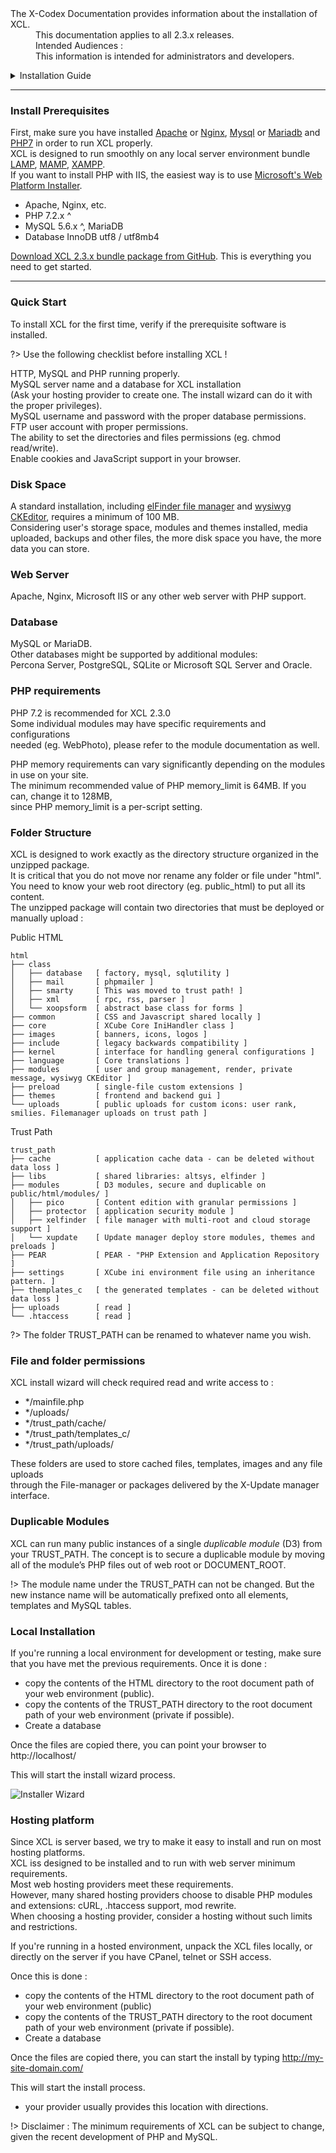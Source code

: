 <dl>
  <dt>The X-Codex Documentation provides information about the installation of XCL.</dt>
  <dd><span class="iconify" data-icon="mdi:cube-scan" data-width="18px" data-height="18px"></span> This documentation applies to all 2.3.x releases.</dd>
  <dd><span class="iconify" data-icon="mdi:account-multiple" data-width="18px" data-height="18px"></span> Intended Audiences :</dd>
  <dd>This information is intended for administrators and developers.</dd>
</dl>

<details>
<summary style="cursor: pointer;">Installation Guide</summary>

- [install-prerequisites](#install-prerequisites)
- [Quick Start](#quick-start)
- [Disk Space](#disk-space)
- [Web Server](#web-server)
- [Database](#database)
- [PHP Requirements](#php-requirements)
- [Folder Structure](#folder-structure)
- [File and folder permissions](#file-and-folder-permissions)
- [Duplicable Modules](#duplicable-modules)
- [Local Installation](#local-installation)
- [Hosting Platform](#hosting-platform)

</details>

-----

<span class="iconify" data-icon="logos:apache" data-width="48" data-height="48"></span>
<span class="iconify" data-icon="logos:mysql" data-width="48" data-height="48"></span>
<span class="iconify" data-icon="logos:php" data-width="48" data-height="48"></span>

### Install Prerequisites

First, make sure you have installed [Apache](https://httpd.apache.org/docs/2.4/) or [Nginx](https://www.nginx.com/), [Mysql](https://dev.mysql.com/downloads/) or [Mariadb](https://mariadb.org/) and [PHP7](https://www.php.net/) in order to run XCL properly.  
XCL is designed to run smoothly on any local server environment bundle [LAMP](https://en.wikipedia.org/wiki/LAMP_(software_bundle)), [MAMP](https://www.mamp.info/en/), [XAMPP](https://www.apachefriends.org/index.html).  
If you want to install PHP with IIS, the easiest way is to use [Microsoft's Web Platform Installer](https://www.microsoft.com/web/downloads/platform.aspx).

- Apache, Nginx, etc.
- PHP 7.2.x ^
- MySQL 5.6.x ^, MariaDB
- Database InnoDB utf8 / utf8mb4

<a href="https://github.com/xoopscube/xcl" target="_blank">Download XCL 2.3.x bundle package from GitHub</a>. This is everything you need to get started.

-----
### Quick Start

To install XCL for the first time, verify if the prerequisite software is installed.

?> Use the following checklist before installing XCL !

<span class="iconify" data-icon="emojione-v1:black-square-button" data-inline="false"></span> HTTP, MySQL and PHP running properly.  
<span class="iconify" data-icon="emojione-v1:black-square-button" data-inline="false"></span> MySQL server name and a database for XCL installation   
  (Ask your hosting provider to create one. The install wizard can do it with the proper privileges).   
<span class="iconify" data-icon="emojione-v1:black-square-button" data-inline="false"></span> MySQL username and password with the proper database permissions.   
<span class="iconify" data-icon="emojione-v1:black-square-button" data-inline="false"></span> FTP user account with proper permissions.  
<span class="iconify" data-icon="emojione-v1:black-square-button" data-inline="false"></span> The ability to set the directories and files permissions (eg. chmod read/write).   
<span class="iconify" data-icon="emojione-v1:black-square-button" data-inline="false"></span> Enable cookies and JavaScript support in your browser.   
  
### Disk Space
A standard installation, including <a href="https://github.com/Studio-42/elFinder" target="_blank">elFinder file manager</a> and <a href="https://github.com/ckeditor/ckeditor4" target="_blank">wysiwyg CKEditor</a>, 
requires a minimum of 100 MB.  
Considering user's storage space, modules and themes installed, media uploaded, backups and other files, the more disk space you have, the more data you can store.

### Web Server
Apache, Nginx, Microsoft IIS or any other web server with PHP support.

### Database
MySQL or MariaDB.  
Other databases might be supported by additional modules:  
Percona Server, PostgreSQL, SQLite or Microsoft SQL Server and Oracle.

### PHP requirements

PHP 7.2 is recommended for XCL 2.3.0  
Some individual modules may have specific requirements and configurations  
needed (eg. WebPhoto), please refer to the module documentation as well.

PHP memory requirements can vary significantly depending on the modules in use on your site.  
The minimum recommended value of PHP memory_limit is 64MB. If you can, change it to 128MB,  
since PHP memory_limit is a per-script setting.

### Folder Structure

XCL is designed to work exactly as the directory structure organized in the unzipped package.  
It is critical that you do not move nor rename any folder or file under "html".   
You need to know your web root directory (eg. public_html) to put all its content.  
The unzipped package will contain two directories that must be deployed or manually upload :

<span class="iconify" data-icon="flat-color-icons:opened-folder" data-width="24" data-height="24"></span> Public HTML
```
html
├── class  
│   ├── database   [ factory, mysql, sqlutility ]  
│   ├── mail       [ phpmailer ]  
│   ├── smarty     [ This was moved to trust path! ]  
│   ├── xml        [ rpc, rss, parser ]  
│   └── xoopsform  [ abstract base class for forms ]  
├── common         [ CSS and Javascript shared locally ]  
├── core           [ XCube Core IniHandler class ]  
├── images         [ banners, icons, logos ]  
├── include        [ legacy backwards compatibility ]  
├── kernel         [ interface for handling general configurations ]  
├── language       [ Core translations ]  
├── modules        [ user and group management, render, private message, wysiwyg CKEditor ]  
├── preload        [ single-file custom extensions ]  
├── themes         [ frontend and backend gui ]  
└── uploads        [ public uploads for custom icons: user rank, smilies. Filemanager uploads on trust path ]  
```
<span class="iconify" data-icon="flat-color-icons:opened-folder" data-width="24" data-height="24"></span> Trust Path
```
trust_path  
├── cache          [ application cache data - can be deleted without data loss ]  
├── libs           [ shared libraries: altsys, elfinder ]  
├── modules        [ D3 modules, secure and duplicable on public/html/modules/ ]  
│   ├── pico       [ Content edition with granular permissions ]  
│   ├── protector  [ application security module ]  
│   ├── xelfinder  [ file manager with multi-root and cloud storage support ]  
│   └── xupdate    [ Update manager deploy store modules, themes and preloads ]  
├── PEAR           [ PEAR - "PHP Extension and Application Repository ]  
├── settings       [ XCube ini environment file using an inheritance pattern. ]  
├── themplates_c   [ the generated templates - can be deleted without data loss ]  
├── uploads        [ read ]  
└── .htaccess      [ read ]  
```
?> The folder TRUST_PATH can be renamed to whatever name you wish.

### File and folder permissions

<span class="iconify" data-icon="emojione-v1:construction" data-inline="false"></span> XCL install wizard will check required read and write access to :  

+ */mainfile.php
+ */uploads/
+ */trust_path/cache/
+ */trust_path/templates_c/
+ */trust_path/uploads/

These folders are used to store cached files, templates, images and any file uploads  
through the File-manager or packages delivered by the X-Update manager interface.

### Duplicable Modules

XCL can run many public instances of a single _duplicable module_ (D3) from your TRUST_PATH. The concept is to secure a duplicable module by moving all of the module’s PHP files out of web root or DOCUMENT_ROOT.

!> The module name under the TRUST_PATH can not be changed. But the new instance name will be automatically prefixed onto all elements, templates and MySQL tables.

### Local Installation

If you're running a local environment for development or testing, make sure that you have met the previous requirements. Once it is done :

+ copy the contents of the HTML directory to the root document path of your web environment (public).
+ copy the contents of the TRUST_PATH directory to the root document path of your web environment (private if possible).
+ Create a database

Once the files are copied there, you can point your browser to http://localhost/

This will start the install wizard process.

<img src="_media/xcl-installer-wizard.jpg" title="Installer Wizard">

### Hosting platform

Since XCL is server based, we try to make it easy to install and run on most hosting platforms.   
XCL iss designed to be installed and to run with web server minimum requirements.   
Most web hosting providers meet these requirements.   
However, many shared hosting providers choose to disable PHP modules and extensions: cURL, .htaccess support, mod rewrite.   
When choosing a hosting provider, consider a hosting without such limits and restrictions.

If you're running in a hosted environment, unpack the XCL files locally, or directly on the server if you have CPanel, telnet or SSH access.

Once this is done :

+ copy the contents of the HTML directory to the root document path of your web environment (public)
+ copy the contents of the TRUST_PATH directory to the root document path of your web environment (private if possible).
+ Create a database

Once the files are copied there, you can start the install by typing http://my-site-domain.com/

This will start the install process.

* your provider usually provides this location with directions.

!> Disclaimer : The minimum requirements of XCL can be subject to change, given the recent development of PHP and MySQL.
